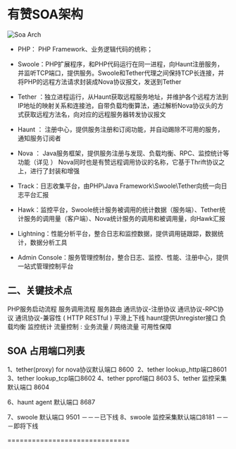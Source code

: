 

# 有赞SOA架构
 ![Soa Arch][1] 
 
 + PHP：    PHP Framework、业务逻辑代码的统称；
 
 + Swoole：PHP扩展程序，和PHP代码运行在同一进程，向Haunt注册服务，并监听TCP端口，提供服务。Swoole和Tether代理之间保持TCP长连接，并将PHP的远程方法请求封装成Nova协议报文，发送到Tether
+ Tether ：独立进程运行，从Haunt获取远程服务地址，并维护各个远程方法到IP地址的映射关系和连接池，自带负载均衡算法，通过解析Nova协议头的方式获取远程方法名，向对应的远程服务器转发协议报文
+ Haunt ： 注册中心，提供服务注册和订阅功能，并自动踢除不可用的服务，通知服务订阅者
+ Nova ：  Java服务框架，提供服务注册与发现、负载均衡、RPC、监控统计等功能（详见 ）
               Nova同时也是有赞远程调用协议的名称，它基于Thrift协议之上，进行了封装和增强
+ Track：日志收集平台，由PHP\Java Framework\Swoole\Tether向统一向日志平台汇报
+ Hawk：监控平台，Swoole统计服务被调用的统计数据（服务端）、Tether统计服务的调用量（客户端）、Nova统计服务的调用和被调用量，向Hawk汇报
+ Lightning：性能分析平台，整合日志和监控数据，提供调用链跟踪，数据统计，数据分析工具
+ Admin Console：服务管理控制台，整合日志、监控、性能、注册中心，提供一站式管理控制平台


## 二、关键技术点
PHP服务启动流程
服务调用流程
服务路由
通讯协议-注册协议
通讯协议-RPC协议
通讯协议-兼容性 ( HTTP RESTful )
平滑上下线
  haunt提供Unregister接口
负载均衡
监控统计
流量控制 : 业务流量 / 网络流量
可用性保障

## SOA 占用端口列表
1、tether(proxy) for nova协议默认端口 8600
 2、tether lookup_http端口8601
3、tether lookup_tcp端口8602
4、tether pprof端口 8603
5、tether 监控采集默认端口 8604
 
6、haunt agent 默认端口 8687
 
7、swoole 默认端口 9501                －－－已下线
8、swoole 监控采集默认端口8181   －－－即将下线

==============================
 
[1]: https://img.yzcdn.cn/upload_files/2017/04/25/Fl7gHwQALYh-R-LPx9bRWfWnPurb.png
[2]: http://resizesafari.com/favicon.ico "Title" 
 
 
 